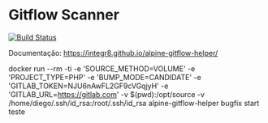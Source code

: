 # Gitflow Scanner

[![Build Status](https://travis-ci.org/integr8/alpine-gitflow-helper.svg?branch=development)](https://travis-ci.org/integr8/alpine-gitflow-helper)

Documentação: https://integr8.github.io/alpine-gitflow-helper/


docker run --rm -ti -e 'SOURCE_METHOD=VOLUME' -e 'PROJECT_TYPE=PHP' -e 'BUMP_MODE=CANDIDATE' -e 'GITLAB_TOKEN=NJU6nAwFL2GF9cVGqjyH' -e 'GITLAB_URL=https://gitlab.com' -v $(pwd):/opt/source -v /home/diego/.ssh/id_rsa:/root/.ssh/id_rsa alpine-gitflow-helper bugfix start teste